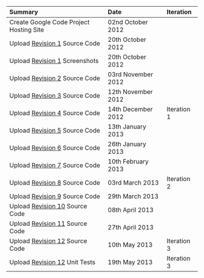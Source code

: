 |**Summary**|**Date**|**Iteration**|
|:----------|:-------|:------------|
|Create Google Code Project Hosting Site|02nd October 2012|
|Upload [Revision 1](https://code.google.com/p/operation-gantt/source/detail?r=1) Source Code|20th October 2012|
|Upload [Revision 1](https://code.google.com/p/operation-gantt/source/detail?r=1) Screenshots|20th October 2012|
|Upload [Revision 2](https://code.google.com/p/operation-gantt/source/detail?r=2) Source Code|03rd November 2012|
|Upload [Revision 3](https://code.google.com/p/operation-gantt/source/detail?r=3) Source Code|12th November 2012|
|Upload [Revision 4](https://code.google.com/p/operation-gantt/source/detail?r=4) Source Code|14th December 2012|Iteration 1  |
|Upload [Revision 5](https://code.google.com/p/operation-gantt/source/detail?r=5) Source Code|13th January 2013|
|Upload [Revision 6](https://code.google.com/p/operation-gantt/source/detail?r=6) Source Code|26th January 2013|
|Upload [Revision 7](https://code.google.com/p/operation-gantt/source/detail?r=7) Source Code|10th February 2013|
|Upload [Revision 8](https://code.google.com/p/operation-gantt/source/detail?r=8) Source Code|03rd March 2013|Iteration 2  |
|Upload [Revision 9](https://code.google.com/p/operation-gantt/source/detail?r=9) Source Code|29th March 2013|
|Upload [Revision 10](https://code.google.com/p/operation-gantt/source/detail?r=10) Source Code|08th April 2013|
|Upload [Revision 11](https://code.google.com/p/operation-gantt/source/detail?r=11) Source Code|27th April 2013|
|Upload [Revision 12](https://code.google.com/p/operation-gantt/source/detail?r=12) Source Code|10th May 2013|Iteration 3  |
|Upload [Revision 12](https://code.google.com/p/operation-gantt/source/detail?r=12) Unit Tests|19th May 2013|Iteration 3  |